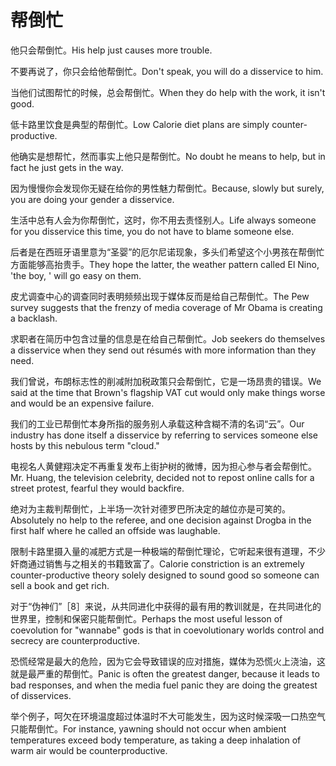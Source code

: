 # 帮倒忙

<p><span class="chinese">他只会帮倒忙。</span><span class="english">His help just causes more trouble.</span></p>

<p><span class="chinese">不要再说了，你只会给他帮倒忙。</span><span class="english">Don't speak, you will do a disservice to him.</span></p>

<p><span class="chinese">当他们试图帮忙的时候，总会帮倒忙。</span><span class="english">When they do help with the work, it isn't good.</span></p>

<p><span class="chinese">低卡路里饮食是典型的帮倒忙。</span><span class="english">Low Calorie diet plans are simply counter-productive.</span></p>

<p><span class="chinese">他确实是想帮忙，然而事实上他只是帮倒忙。</span><span class="english">No doubt he means to help, but in fact he just gets in the way.</span></p>

<p><span class="chinese">因为慢慢你会发现你无疑在给你的男性魅力帮倒忙。</span><span class="english">Because, slowly but surely, you are doing your gender a disservice.</span></p>

<p><span class="chinese">生活中总有人会为你帮倒忙，这时，你不用去责怪别人。</span><span class="english">Life always someone for you disservice this time, you do not have to blame someone else.</span></p>

<p><span class="chinese">后者是在西班牙语里意为“圣婴”的厄尔尼诺现象，多头们希望这个小男孩在帮倒忙方面能够高抬贵手。</span><span class="english">They hope the latter, the weather pattern called El Nino, 'the boy, ' will go easy on them.</span></p>

<p><span class="chinese">皮尤调查中心的调查同时表明频频出现于媒体反而是给自己帮倒忙。</span><span class="english">The Pew survey suggests that the frenzy of media coverage of Mr Obama is creating a backlash.</span></p>

<p><span class="chinese">求职者在简历中包含过量的信息是在给自己帮倒忙。</span><span class="english">Job seekers do themselves a disservice when they send out résumés with more information than they need.</span></p>

<p><span class="chinese">我们曾说，布朗标志性的削减附加税政策只会帮倒忙，它是一场昂贵的错误。</span><span class="english">We said at the time that Brown's flagship VAT cut would only make things worse and would be an expensive failure.</span></p>

<p><span class="chinese">我们的工业已帮倒忙本身所指的服务别人承载这种含糊不清的名词“云”。</span><span class="english">Our industry has done itself a disservice by referring to services someone else hosts by this nebulous term "cloud."</span></p>

<p><span class="chinese">电视名人黄健翔决定不再重复发布上街护树的微博，因为担心参与者会帮倒忙。</span><span class="english">Mr. Huang, the television celebrity, decided not to repost online calls for a street protest, fearful they would backfire.</span></p>

<p><span class="chinese">绝对为主裁判帮倒忙，上半场一次针对德罗巴所决定的越位亦是可笑的。</span><span class="english">Absolutely no help to the referee, and one decision against Drogba in the first half where he called an offside was laughable.</span></p>

<p><span class="chinese">限制卡路里摄入量的减肥方式是一种极端的帮倒忙理论，它听起来很有道理，不少奸商通过销售与之相关的书籍致富了。</span><span class="english">Calorie constriction is an extremely counter-productive theory solely designed to sound good so someone can sell a book and get rich.</span></p>

<p><span class="chinese">对于“伪神们”［8］来说，从共同进化中获得的最有用的教训就是，在共同进化的世界里，控制和保密只能帮倒忙。</span><span class="english">Perhaps the most useful lesson of coevolution for "wannabe" gods is that in coevolutionary worlds control and secrecy are counterproductive.</span></p>

<p><span class="chinese">恐慌经常是最大的危险，因为它会导致错误的应对措施，媒体为恐慌火上浇油，这就是最严重的帮倒忙。</span><span class="english">Panic is often the greatest danger, because it leads to bad responses, and when the media fuel panic they are doing the greatest of disservices.</span></p>

<p><span class="chinese">举个例子，呵欠在环境温度超过体温时不大可能发生，因为这时候深吸一口热空气只能帮倒忙。</span><span class="english">For instance, yawning should not occur when ambient temperatures exceed body temperature, as taking a deep inhalation of warm air would be counterproductive.</span></p>

